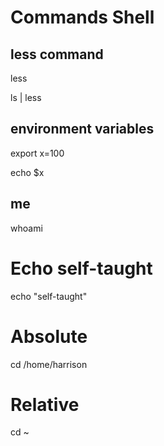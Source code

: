 # Commands Shell

## less command
less

ls | less

## environment variables
export x=100

echo $x

## me 

whoami

# Echo self-taught
echo "self-taught"

# Absolute
cd /home/harrison

# Relative
cd ~